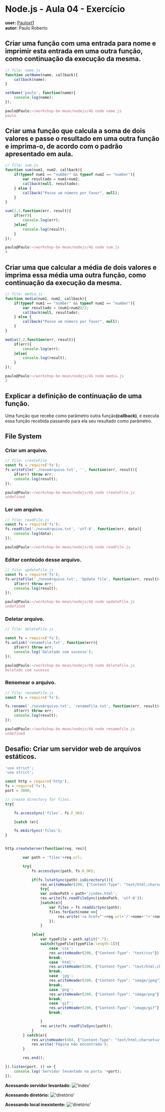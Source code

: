 # Node.js - Aula 04 - Exercício
**user:** [Pauloxt1](https://github.com/Pauloxt1)<br>
**autor:** Paulo Roberto


## Criar uma função com uma entrada para nome e imprimir esta entrada em uma outra função, como continuação da execução da mesma.  
```js
// file: name.js
function setName(name, callback){
	callback(name);
}

setName('paulo', function(name){
	console.log(name);
});
```
```js
paulo@Paulo:~/workshop-be-mean/nodejs/4$ node name.js
paulo
```
## Criar uma função que calcula a soma de dois valores e passe o resultado em uma outra função e imprima-o, de acordo com o padrão apresentado em aula.
```js
// file: sum.js
function sum(num1, num2, callback){
	if(typeof num1 == "number" && typeof num2 == "number"){
		var resultado = num1+num2;
		callback(null, resultado);
	} else {
		callback("Passe um número por favor", null);
	}
}

sum(2,2,function(err, result){
	if(err){
		console.log(err);
	}else{
		console.log(result);
	}
});
```

```js
paulo@Paulo:~/workshop-be-mean/nodejs/4$ node sum.js 
4
```

## Criar uma que calcular a média de dois valores e imprima essa média uma outra função, como continuação da execução da mesma.  
```js
// file: media.js
function media(num1, num2, callback){
	if(typeof num1 == "number" && typeof num2 == "number"){
		var resultado = (num1+num2)/2;
		callback(null, resultado);
	} else {
		callback("Passe um número por favor", null);
	}
}

media(2,2,function(err, result){
	if(err){
		console.log(err);
	}else{
		console.log(result);
	}
});
```
```js
paulo@Paulo:~/workshop-be-mean/nodejs/4$ node media.js 
2
```
## Explicar a definição de continuação de uma função. 
Uma função que recebe como parâmetro outra função<b>(callback)</b>, e executa essa função recebida passando para ela
seu resultado como parâmetro.

## File System

### Criar um arquivo.
```js
// file: createFile
const fs = require('fs');
fs.writeFile('./novoArquivo.txt', '', function(err, result){
	if(err) throw err;
	console.log(result);
});
```

```js
paulo@Paulo:~/workshop-be-mean/nodejs/4$ node createFile.js
undefined
```

### Ler um arquivo.
```js
// file: readFile.js
const fs = require('fs');
fs.readFile('./novoArquivo.txt', 'utf-8', function(err, data){
	console.log(data);
});
```

```js
paulo@Paulo:~/workshop-be-mean/nodejs/4$ node readFile.js 


```
### Editar conteúdo desse arquivo.
```js
// file: updateFile.js
const fs = require('fs');
fs.writeFile('./novoArquivo.txt', 'Update file', function(err, result){
    if(err) throw err;
    console.log(result);
});
```
```js
paulo@Paulo:~/workshop-be-mean/nodejs/4$ node updateFile.js
undefined
```
### Deletar arquivo.
```js
// file: deleteFile.js

const fs = require('fs');
fs.unlink('renameFile.txt', function(err){
	if(err) throw err;
	console.log('Deletado com sucesso');
});
```

```js
paulo@Paulo:~/workshop-be-mean/nodejs/4$ node deleteFile.js 
Deletado com sucesso
```

### Renomear o arquivo.
```js
// file: renameFile.js
const fs = require('fs');

fs.rename('./novoArquivo.txt', 'renameFile.txt', function(err, result){
	if(err) throw err;
	console.log(result);
});
```
```js
paulo@Paulo:~/workshop-be-mean/nodejs/4$ node renameFile.js
undefined
```

## Desafio: Criar um servidor web de arquivos estáticos.
```js
'use strict';
'use strict';

const http = require('http'), 
fs = require('fs'), 
port = 3000;

// create directory for files.
try{

	fs.accessSync('files', fs.F_OK);

	}catch (e){

	fs.mkdirSync('files');
}


http.createServer(function(req, res){

		var path = 'files'+req.url;

		try{
			fs.accessSync(path, fs.R_OK);

			if(fs.lstatSync(path).isDirectory()){
				res.writeHeader(200, {"Content-Type": "text/html;charset=utf-8"});
				try{
				var indexPath = path+'/index.html';
				res.write(fs.readFileSync(indexPath, 'utf-8'));
				}catch(e){
					var files = fs.readdirSync(path);
					files.forEach(nome =>{
						res.write('<a href="'+req.url+'/'+nome+'">'+nome+'</a><br>');
					});
				}

			}else{
				var typeFile = path.split(".");
				switch(typeFile[typeFile.length-1]){
					case 'css':
					res.writeHeader(200, {"Content-Type": "text/css"});
					break;
					case 'html':
					res.writeHeader(200, {"Content-Type": "text/html;charset=utf-8"});
					break;
					case 'jpg':
					res.writeHeader(200, {"Content-Type": "image/jpeg"});
					break;
					case 'png':
					res.writeHeader(200, {"Content-Type": "image/png"});
					break;
					case 'gif':
					res.writeHeader(200, {"Content-Type": "image/gif"});
					break;

				}
				res.write(fs.readFileSync(path));
			}
		} catch(e){
			res.writeHeader(404, {"Content-Type": "text/html;charset=utf-8"});
			res.write('Página não encontrada');
		}

		res.end();

}).listen(port, () => {
	console.log('Servidor levantado na porta '+port);
});
```
<b>Acessando servidor levantado:</b>
!['Index'](http://i.imgur.com/nG2FrDW.png)<br>

<b>Acessando diretório:</b>
!['diretório'](http://i.imgur.com/s7AbvgR.png)<br>

<b>Acessando local inexistente:</b>
!['diretório'](http://i.imgur.com/VHAaTLQ.png)
